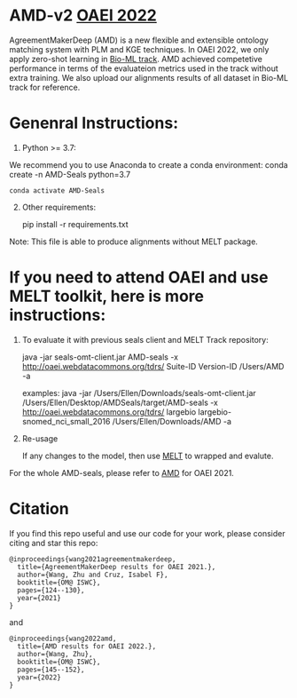 # AMD-v2 [OAEI 2022](http://disi.unitn.it/~pavel/om2022/papers/oaei22_paper3.pdf)
AgreementMakerDeep (AMD) is a new flexible and extensible ontology matching system with PLM and KGE techniques. In OAEI 2022, we only apply zero-shot learning in [Bio-ML track](https://www.cs.ox.ac.uk/isg/projects/ConCur/oaei/index.html). AMD achieved competetive performance in terms of the evaluateion metrics used in the track without extra training. We also upload our alignments results of all dataset in Bio-ML track for reference.


# Genenral Instructions:

1. Python >= 3.7:

We recommend you to use Anaconda to create a conda environment:
	conda create -n AMD-Seals python=3.7

	conda activate AMD-Seals

2. Other requirements:

	pip install -r requirements.txt
  
Note: This file is able to produce alignments without MELT package.
  
# If you need to attend OAEI and use MELT toolkit, here is more instructions:

1. To evaluate it with previous seals client and MELT Track repository:
	
	java -jar seals-omt-client.jar AMD-seals -x http://oaei.webdatacommons.org/tdrs/ Suite-ID Version-ID /Users/AMD -a

	examples:
	java -jar /Users/Ellen/Downloads/seals-omt-client.jar /Users/Ellen/Desktop/AMDSeals/target/AMD-seals -x http://oaei.webdatacommons.org/tdrs/ largebio largebio-snomed_nci_small_2016 /Users/Ellen/Downloads/AMD -a

2. Re-usage

    If any changes to the model, then use [MELT](http://oaei.ontologymatching.org/2021/melt/index.html) to wrapped and evalute.

For the whole AMD-seals, please refer to [AMD](https://github.com/ellenzhuwang/AgreementMakerDeep) for OAEI 2021.

# Citation

   If you find this repo useful and use our code for your work, please consider citing and star this repo:
```
@inproceedings{wang2021agreementmakerdeep,
  title={AgreementMakerDeep results for OAEI 2021.},
  author={Wang, Zhu and Cruz, Isabel F},
  booktitle={OM@ ISWC},
  pages={124--130},
  year={2021}
}
```
and 
```
@inproceedings{wang2022amd,
  title={AMD results for OAEI 2022.},
  author={Wang, Zhu},
  booktitle={OM@ ISWC},
  pages={145--152},
  year={2022}
}
```

